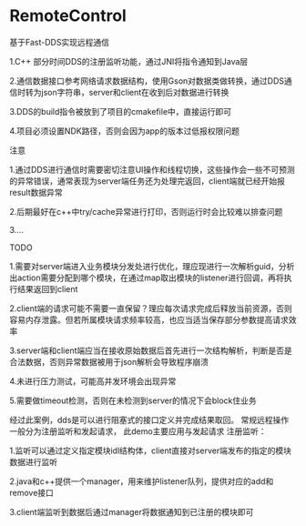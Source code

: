 # RemoteControl

基于Fast-DDS实现远程通信

1.C++ 部分时间DDS的注册监听功能，通过JNI将指令通知到Java层

2.通信数据接口参考网络请求数据结构，使用Gson对数据类做转换，通过DDS通信时转为json字符串，server和client在收到后对数据进行转换

3.DDS的build指令被放到了项目的cmakefile中，直接运行即可

4.项目必须设置NDK路径，否则会因为app的版本过低报权限问题

注意

1.通过DDS进行通信时需要密切注意UI操作和线程切换，这些操作会一些不可预测的异常错误，通常表现为server端任务还为处理完返回，client端就已经开始报result数据异常

2.后期最好在c++中try/cache异常进行打印，否则运行时会比较难以排查问题

3....

TODO

1.需要对server端进入业务模块分发处进行优化，理应现进行一次解析guid，分析出action需要分配到哪个模块，在通过map取出模块的listener进行回调，再将执行结果返回到client

2.client端的请求可能不需要一直保留？理应每次请求完成后释放当前资源，否则容易内存泄露。但若所属模块请求频率较高，也应当适当保存部分参数提高请求效率

3.server端和client端应当在接收原始数据后首先进行一次结构解析，判断是否是合法数据，否则异常数据被用于json解析会导致程序崩溃

4.未进行压力测试，可能高并发环境会出现异常

5.需要做timeout检测，否则在未检测到server的情况下会block住业务


经过此案例，dds是可以进行阻塞式的接口定义并完成结果取回。
常规远程操作一般分为注册监听和发起请求，
此demo主要应用与发起请求
注册监听：
  
  1.监听可以通过定义指定模块idl结构体，client直接对server端发布的指定的模块数据进行监听
  
  2.java和c++提供一个manager，用来维护listener队列，提供对应的add和remove接口
  
  3.client端监听到数据后通过manager将数据通知到已注册的模块即可

